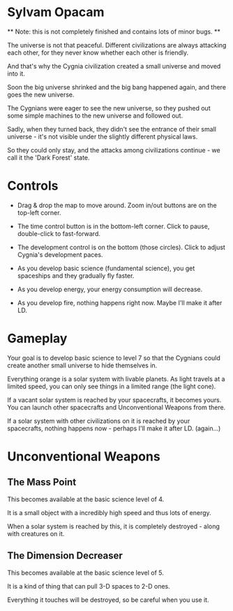 Sylvam Opacam
=============

** Note: this is not completely finished and contains lots of minor bugs. **

The universe is not that peaceful. Different civilizations are always attacking each other,
for they never know whether each other is friendly.

And that's why the Cygnia civilization created a small universe and moved into it.

Soon the big universe shrinked and the big bang happened again, and there goes the new universe.

The Cygnians were eager to see the new universe, so they pushed out some simple machines
to the new universe and followed out.

Sadly, when they turned back, they didn't see the entrance of their small universe -
it's not visible under the slightly different physical laws.

So they could only stay, and the attacks among civilizations continue -
we call it the 'Dark Forest' state.

Controls
========

* Drag & drop the map to move around. Zoom in/out buttons are on the top-left corner.

* The time control button is in the bottom-left corner. Click to pause, double-click to fast-forward.

* The development control is on the bottom (those circles). Click to adjust Cygnia's development paces.

* As you develop basic science (fundamental science), you get spaceships and they gradually fly faster.

* As you develop energy, your energy consumption will decrease.

* As you develop fire, nothing happens right now. Maybe I'll make it after LD.

Gameplay
========

Your goal is to develop basic science to level 7 so that the Cygnians could create another
small universe to hide themselves in.

Everything orange is a solar system with livable planets. As light travels at
a limited speed, you can only see things in a limited range (the light cone).

If a vacant solar system is reached by your spacecrafts, it becomes yours. You
can launch other spacecrafts and Unconventional Weapons from there.

If a solar system with other civilizations on it is reached by your spacecrafts,
nothing happens now - perhaps I'll make it after LD. (again...)

Unconventional Weapons
======================

The Mass Point
--------------

This becomes available at the basic science level of 4.

It is a small object with a incredibly high speed and thus lots of energy.

When a solar system is reached by this, it is completely destroyed - along with
creatures on it.

The Dimension Decreaser
-----------------------

This becomes available at the basic science level of 5.

It is a kind of thing that can pull 3-D spaces to 2-D ones.

Everything it touches will be destroyed, so be careful when you use it.
